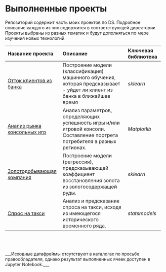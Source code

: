 # Выполненные проекты

Репозиторий содержит часть моих проектов по DS. Подробное описание каждого из них содержится в соответствующей директории.
Проекты выбраны из разных тематик и будут дополняться по мере изучения новых технологий.


| Название проекта | Описание | Ключевая библиотека | 
| :---------------------- | :---------------------- | :---------------------- |
| [Отток клиентов из банка](https://github.com/ZenQe/completed-projects/tree/master/Churn%20of%20clients%20from%20the%20bank) | Построение модели (классификация) машинного обучения, которая предсказывает - уйдет ли клиент из банка в ближайшее время | *sklearn* |
| [Анализ рынка консольных игр](https://github.com/ZenQe/completed-projects/tree/master/%D0%A1onsoles%20games) | Анализ параметров, определяющих успешность игры и/или игровой консоли. Составление портрета потребителя в разных регионах. | *Matplotlib* |
| [Золотодобывающая компания](https://github.com/ZenQe/completed-projects/tree/master/Minerals) | Построение модели (регрессия), предсказывающей коэффициент восстановления золота из золотосодержащей руды. | *sklearn* |
| [Спрос на такси](https://github.com/ZenQe/completed-projects/tree/master/Taxi) | Анализ и предсказание спроса на такси, исходя из имеющегося исторического временного ряда.| *statsmodels* |
<br>
<br>
<br>
___Исходные датафреймы отсутствуют в каталогах по просьбе правообладателя, однако результат выполненных ячеек доступен в Jupyter Notebook.___
